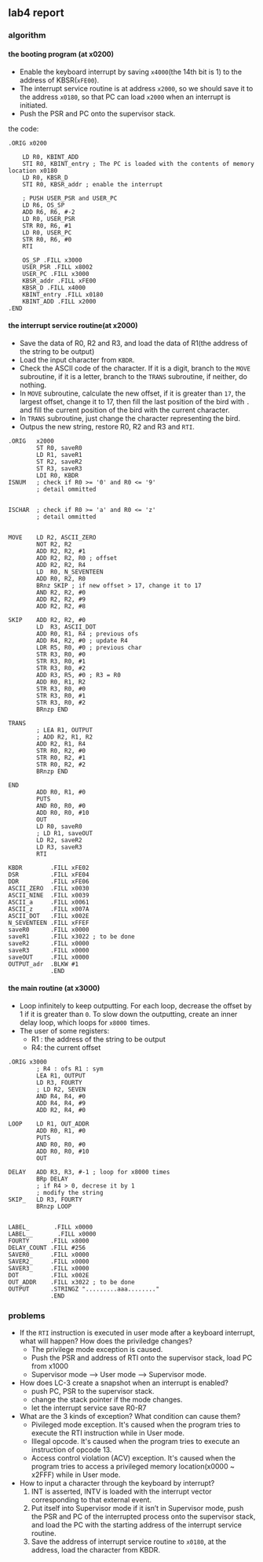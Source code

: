 ## lab4 report

### algorithm

#### the booting program (at x0200)

- Enable the keyboard interrupt by saving `x4000`(the 14th bit is 1) to the address of KBSR(`xFE00`).
- The interrupt service routine is at address `x2000`, so we should save it to the address `x0180`, so that PC can load `x2000` when an interrupt is initiated.
- Push the PSR and PC onto the supervisor stack.

the code:

```assembly
.ORIG x0200
    
    LD R0, KBINT_ADD
    STI R0, KBINT_entry ; The PC is loaded with the contents of memory location x0180
    LD R0, KBSR_D
    STI R0, KBSR_addr ; enable the interrupt
    
    ; PUSH USER_PSR and USER_PC
    LD R6, OS_SP
    ADD R6, R6, #-2
    LD R0, USER_PSR
    STR R0, R6, #1
    LD R0, USER_PC
    STR R0, R6, #0
    RTI

    OS_SP .FILL x3000
    USER_PSR .FILL x8002
    USER_PC .FILL x3000
    KBSR_addr .FILL xFE00
    KBSR_D .FILL x4000
    KBINT_entry .FILL x0180
    KBINT_ADD .FILL x2000
.END
```

#### the interrupt service routine(at x2000)

- Save the data of R0, R2 and R3, and load the data of R1(the address of the string to be output)
- Load the input character from `KBDR`.
- Check the ASCII code of the character. If it is a digit, branch to the `MOVE` subroutine, if it is a letter, branch to the `TRANS` subroutine, if neither, do nothing.
- In `MOVE` subroutine, calculate the new offset, if it is greater than `17`, the largest offset, change it to 17, then fill the last position of the bird with `.` and fill the current position of the bird with the current character.
- In  `TRANS` subroutine, just change the character representing the bird.
- Outpus the new string, restore R0, R2 and R3 and `RTI`.

```assembly
.ORIG   x2000
        ST R0, saveR0	
		LD R1, saveR1
	    ST R2, saveR2
	    ST R3, saveR3
		LDI R0, KBDR     	
ISNUM   ; check if R0 >= '0' and R0 <= '9'
		; detail ommitted
        
        
ISCHAR  ; check if R0 >= 'a' and R0 <= 'z'
		; detail ommitted

        
MOVE    LD R2, ASCII_ZERO
        NOT R2, R2
        ADD R2, R2, #1
        ADD R2, R2, R0 ; offset
        ADD R2, R2, R4
        LD  R0, N_SEVENTEEN
        ADD R0, R2, R0
        BRnz SKIP ; if new offset > 17, change it to 17
        AND R2, R2, #0
        ADD R2, R2, #9
        ADD R2, R2, #8
        
SKIP    ADD R2, R2, #0
        LD  R3, ASCII_DOT
        ADD R0, R1, R4 ; previous ofs
        ADD R4, R2, #0 ; update R4
        LDR R5, R0, #0 ; previous char
        STR R3, R0, #0
        STR R3, R0, #1
        STR R3, R0, #2
        ADD R3, R5, #0 ; R3 = R0
        ADD R0, R1, R2
        STR R3, R0, #0
        STR R3, R0, #1
        STR R3, R0, #2
        BRnzp END
        
TRANS   
        ; LEA R1, OUTPUT
        ; ADD R2, R1, R2
        ADD R2, R1, R4
        STR R0, R2, #0
        STR R0, R2, #1
        STR R0, R2, #2
        BRnzp END
        
END     
        ADD R0, R1, #0
        PUTS 
        AND R0, R0, #0
        ADD R0, R0, #10
        OUT
        LD R0, saveR0
        ; LD R1, saveOUT
	    LD R2, saveR2
	    LD R3, saveR3 
        RTI				

KBDR	    .FILL xFE02
DSR		    .FILL xFE04
DDR		    .FILL xFE06
ASCII_ZERO  .FILL x0030
ASCII_NINE  .FILL x0039
ASCII_a     .FILL x0061
ASCII_z     .FILL x007A
ASCII_DOT   .FILL x002E
N_SEVENTEEN .FILL xFFEF
saveR0	    .FILL x0000
saveR1      .FILL x3022 ; to be done
saveR2	    .FILL x0000
saveR3      .FILL x0000
saveOUT     .FILL x0000
OUTPUT_adr  .BLKW #1
            .END
```



#### the main routine (at x3000)

- Loop infinitely to keep outputting. For each loop, decrease the offset by 1 if it is greater than `0`. To slow down the outputting, create an inner delay loop, which loops for `x8000 `times.
- The user of some registers:
  - R1 : the address of the string to be output
  - R4: the current offset

```assembly
.ORIG x3000
        ; R4 : ofs R1 : sym
        LEA R1, OUTPUT
        LD R3, FOURTY
        ; LD R2, SEVEN    
        AND R4, R4, #0
        ADD R4, R4, #9
        ADD R2, R4, #0
        
LOOP    LD R1, OUT_ADDR
        ADD R0, R1, #0
        PUTS 
        AND R0, R0, #0
        ADD R0, R0, #10
        OUT
        
DELAY   ADD R3, R3, #-1 ; loop for x8000 times
        BRp DELAY
        ; if R4 > 0, decrese it by 1
        ; modify the string
SKIP_   LD R3, FOURTY
        BRnzp LOOP
        

LABEL_       .FILL x0000
LABEL__       .FILL x0000
FOURTY      .FILL x8000
DELAY_COUNT .FILL #256
SAVER0_     .FILL x0000
SAVER2_     .FILL x0000
SAVER3_     .FILL x0000
DOT         .FILL x002E
OUT_ADDR    .FILL x3022 ; to be done
OUTPUT      .STRINGZ ".........aaa........"
            .END
```

### problems

- If the `RTI` instruction is executed in user mode after a keyboard interrupt, what will happen? How does the priviledge changes? 
  - The privilege mode exception is caused.
  - Push the PSR and address of RTI onto the supervisor stack, load PC from x1000
  - Supervisor mode --> User mode --> Supervisor mode.
- How does LC-3 create a snapshot when an interrupt is enabled?
  - push PC, PSR to the supervisor stack.
  - change the stack pointer if the mode changes.
  - let the interrupt service save R0-R7
- What are the 3 kinds of exception? What condition can cause them?
  - Pivileged mode exception. It's caused when the program tries to execute the RTI instruction while in User mode.
  - Illegal opcode. It's caused when the program tries to execute an instruction of opcode 13.
  - Access control violation (ACV) exception. It's caused when the program tries to access a privileged memory location(x0000 ~ x2FFF) while in User mode.
- How to input a character through the keyboard by interrupt?
  1. INT is asserted, INTV is loaded with the interrupt vector corresponding to that external event.
  2. Put itself into Supervisor mode if it isn’t in Supervisor mode, push the PSR and PC of the interrupted process onto the supervisor stack, and load the PC with the starting address of the interrupt service routine.
  3. Save the address of interrupt service routine to `x0180`, at the address, load the character from KBDR.
